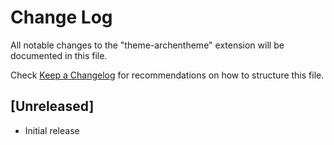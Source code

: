 # Change Log
All notable changes to the "theme-archentheme" extension will be documented in this file.

Check [Keep a Changelog](http://keepachangelog.com/) for recommendations on how to structure this file.

## [Unreleased]
- Initial release
